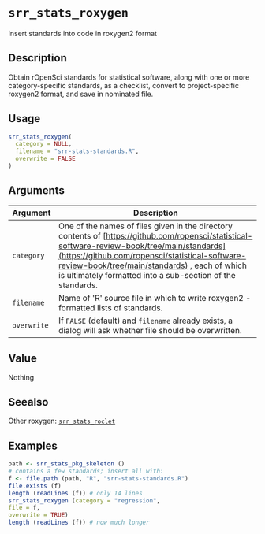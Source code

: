 # `srr_stats_roxygen`

Insert standards into code in roxygen2 format


## Description

Obtain rOpenSci standards for statistical software, along with one or more
 category-specific standards, as a checklist, convert to project-specific
 roxygen2 format, and save in nominated file.


## Usage

```r
srr_stats_roxygen(
  category = NULL,
  filename = "srr-stats-standards.R",
  overwrite = FALSE
)
```


## Arguments

Argument      |Description
------------- |----------------
`category`     |     One of the names of files given in the directory contents of [https://github.com/ropensci/statistical-software-review-book/tree/main/standards](https://github.com/ropensci/statistical-software-review-book/tree/main/standards) , each of which is ultimately formatted into a sub-section of the standards.
`filename`     |     Name of 'R' source file in which to write roxygen2 -formatted lists of standards.
`overwrite`     |     If `FALSE` (default) and `filename` already exists, a dialog will ask whether file should be overwritten.


## Value

Nothing


## Seealso

Other roxygen:
 [`srr_stats_roclet`](#srrstatsroclet)


## Examples

```r
path <- srr_stats_pkg_skeleton ()
# contains a few standards; insert all with:
f <- file.path (path, "R", "srr-stats-standards.R")
file.exists (f)
length (readLines (f)) # only 14 lines
srr_stats_roxygen (category = "regression",
file = f,
overwrite = TRUE)
length (readLines (f)) # now much longer
```


